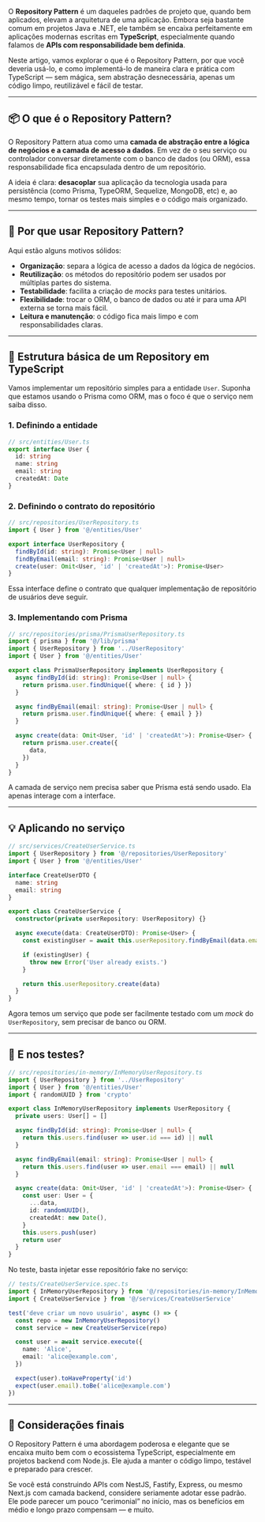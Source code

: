 O **Repository Pattern** é um daqueles padrões de projeto que, quando bem aplicados, elevam a arquitetura de uma aplicação. Embora seja bastante comum em projetos Java e .NET, ele também se encaixa perfeitamente em aplicações modernas escritas em **TypeScript**, especialmente quando falamos de **APIs com responsabilidade bem definida**.

Neste artigo, vamos explorar o que é o Repository Pattern, por que você deveria usá-lo, e como implementá-lo de maneira clara e prática com TypeScript — sem mágica, sem abstração desnecessária, apenas um código limpo, reutilizável e fácil de testar.

---

## 📦 O que é o Repository Pattern?

O Repository Pattern atua como uma **camada de abstração entre a lógica de negócios e a camada de acesso a dados**. Em vez de o seu serviço ou controlador conversar diretamente com o banco de dados (ou ORM), essa responsabilidade fica encapsulada dentro de um repositório.

A ideia é clara: **desacoplar** sua aplicação da tecnologia usada para persistência (como Prisma, TypeORM, Sequelize, MongoDB, etc) e, ao mesmo tempo, tornar os testes mais simples e o código mais organizado.

---

## 🎯 Por que usar Repository Pattern?

Aqui estão alguns motivos sólidos:

- **Organização**: separa a lógica de acesso a dados da lógica de negócios.
- **Reutilização**: os métodos do repositório podem ser usados por múltiplas partes do sistema.
- **Testabilidade**: facilita a criação de *mocks* para testes unitários.
- **Flexibilidade**: trocar o ORM, o banco de dados ou até ir para uma API externa se torna mais fácil.
- **Leitura e manutenção**: o código fica mais limpo e com responsabilidades claras.

---

## 🧱 Estrutura básica de um Repository em TypeScript

Vamos implementar um repositório simples para a entidade `User`. Suponha que estamos usando o Prisma como ORM, mas o foco é que o serviço nem saiba disso.

### 1. Definindo a entidade

```ts
// src/entities/User.ts
export interface User {
  id: string
  name: string
  email: string
  createdAt: Date
}
```

### 2. Definindo o contrato do repositório

```ts
// src/repositories/UserRepository.ts
import { User } from '@/entities/User'

export interface UserRepository {
  findById(id: string): Promise<User | null>
  findByEmail(email: string): Promise<User | null>
  create(user: Omit<User, 'id' | 'createdAt'>): Promise<User>
}
```

Essa interface define o contrato que qualquer implementação de repositório de usuários deve seguir.

### 3. Implementando com Prisma

```ts
// src/repositories/prisma/PrismaUserRepository.ts
import { prisma } from '@/lib/prisma'
import { UserRepository } from '../UserRepository'
import { User } from '@/entities/User'

export class PrismaUserRepository implements UserRepository {
  async findById(id: string): Promise<User | null> {
    return prisma.user.findUnique({ where: { id } })
  }

  async findByEmail(email: string): Promise<User | null> {
    return prisma.user.findUnique({ where: { email } })
  }

  async create(data: Omit<User, 'id' | 'createdAt'>): Promise<User> {
    return prisma.user.create({
      data,
    })
  }
}
```

A camada de serviço nem precisa saber que Prisma está sendo usado. Ela apenas interage com a interface.

---

## 💡 Aplicando no serviço

```ts
// src/services/CreateUserService.ts
import { UserRepository } from '@/repositories/UserRepository'
import { User } from '@/entities/User'

interface CreateUserDTO {
  name: string
  email: string
}

export class CreateUserService {
  constructor(private userRepository: UserRepository) {}

  async execute(data: CreateUserDTO): Promise<User> {
    const existingUser = await this.userRepository.findByEmail(data.email)

    if (existingUser) {
      throw new Error('User already exists.')
    }

    return this.userRepository.create(data)
  }
}
```

Agora temos um serviço que pode ser facilmente testado com um *mock* do `UserRepository`, sem precisar de banco ou ORM.

---

## 🧪 E nos testes?

```ts
// src/repositories/in-memory/InMemoryUserRepository.ts
import { UserRepository } from '../UserRepository'
import { User } from '@/entities/User'
import { randomUUID } from 'crypto'

export class InMemoryUserRepository implements UserRepository {
  private users: User[] = []

  async findById(id: string): Promise<User | null> {
    return this.users.find(user => user.id === id) || null
  }

  async findByEmail(email: string): Promise<User | null> {
    return this.users.find(user => user.email === email) || null
  }

  async create(data: Omit<User, 'id' | 'createdAt'>): Promise<User> {
    const user: User = {
      ...data,
      id: randomUUID(),
      createdAt: new Date(),
    }
    this.users.push(user)
    return user
  }
}
```

No teste, basta injetar esse repositório fake no serviço:

```ts
// tests/CreateUserService.spec.ts
import { InMemoryUserRepository } from '@/repositories/in-memory/InMemoryUserRepository'
import { CreateUserService } from '@/services/CreateUserService'

test('deve criar um novo usuário', async () => {
  const repo = new InMemoryUserRepository()
  const service = new CreateUserService(repo)

  const user = await service.execute({
    name: 'Alice',
    email: 'alice@example.com',
  })

  expect(user).toHaveProperty('id')
  expect(user.email).toBe('alice@example.com')
})
```

---

## 📌 Considerações finais

O Repository Pattern é uma abordagem poderosa e elegante que se encaixa muito bem com o ecossistema TypeScript, especialmente em projetos backend com Node.js. Ele ajuda a manter o código limpo, testável e preparado para crescer.

Se você está construindo APIs com NestJS, Fastify, Express, ou mesmo Next.js com camada backend, considere seriamente adotar esse padrão. Ele pode parecer um pouco “cerimonial” no início, mas os benefícios em médio e longo prazo compensam — e muito.